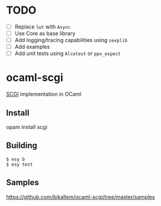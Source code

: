 # TODO
- [ ] Replace `lwt` with `Async`
- [ ] Use Core as base library
- [ ] Add logging/tracing capabilities using `sexplib`
- [ ] Add examples
- [ ] Add unit tests using `Alcotest` or `ppx_expect`

# ocaml-scgi

[SCGI](http://www.python.ca/scgi/protocol.txt) implementation in OCaml

## Install

opam install scgi

## Building

    $ esy b
    $ esy test
    
## Samples
https://github.com/bikallem/ocaml-scgi/tree/master/samples

